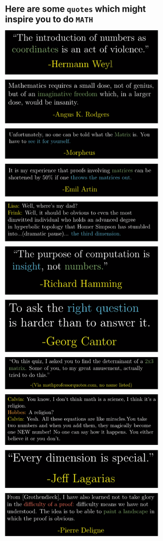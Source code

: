 # Here are some `quotes` which might inspire you to do `MATH`


![](Images/Quote1.png)

![](Images/Quote2.png)

![](Images/Quote3.png)

![](Images/Quote4.png)

![](Images/Quote5.png)

![](Images/Quote6.png)

![](Images/Quote7.png)

![](Images/Quote8.png)

![](Images/Quote9.png)

![](Images/Quote10.png)
 
![](Images/Quote11.png)